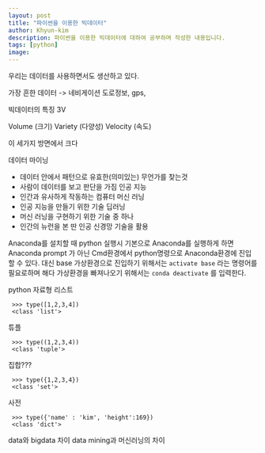 ```yaml
---
layout: post
title: "파이썬을 이용한 빅데이터"
author: Khyun-kim
description: 파이썬을 이용한 빅데이터에 대하여 공부하며 작성한 내용입니다.
tags: [python]
image: 
---
```



우리는 데이터를 사용하면서도 생산하고 있다.

가장 흔한 데이터 -> 네비게이션
도로정보, gps,

빅데이터의 특징 3V

Volume (크기)
Variety (다양성)
Velocity (속도)

이 세가지 방면에서 크다

데이터 마이닝
- 데이터 안에서 패턴으로 유효한(의미있는) 무언가를 찾는것
- 사람이 데이터를 보고 판단을 가짐
인공 지능
- 인간과 유사하게 작동하는 컴퓨터
머신 러닝
- 인공 지능을 만들기 위한 기술
딥러닝
- 머신 러닝을 구현하기 위한 기술 중 하나
- 인간의 뉴런을 본 딴 인공 신경망 기술을 활용

Anaconda를 설치할 때 python 실행시 기본으로 Anaconda를 실행하게 하면
Anaconda prompt 가 아닌 Cmd환경에서 python명령으로 Anaconda환경에 진입할 수 있다.
대신 base 가상환경으로 진입하기 위해서는 `activate base` 라는 명령어를 필요로하며
해다 가상환경을 빠져나오기 위해서는 `conda deactivate` 를 입력한다.

python 자료형
리스트
```
 >>> type([1,2,3,4])
 <class 'list'>
```
튜플
```
 >>> type((1,2,3,4))
 <class 'tuple'>
```
집합???
```
 >>> type({1,2,3,4})
 <class 'set'>
```
사전
```
 >>> type({'name' : 'kim', 'height':169})
 <class 'dict'>
```

data와 bigdata 차이
data mining과 머신러닝의 차이